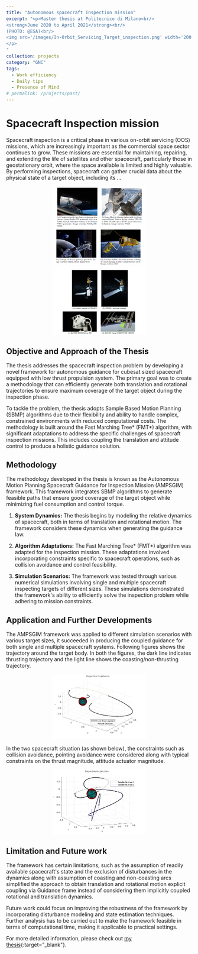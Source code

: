 ```yaml
---
title: "Autonomous spacecraft Inspection mission"
excerpt: "<p>Master thesis at Politecnico di Milano<br/>
<strong>June 2020 to April 2021</strong><br/>
(PHOTO: @ESA)<br/>
<img src='/images/In-Orbit_Servicing_Target_inspection.png' width='200' height='150' alt='In-Orbit Servicing Target Inspection'>
</p>
"
collection: projects
category: "GNC"
tags:
  - Work efficiency
  - Daily tips
  - Presence of Mind
# permalink: /projects/past/
---
```


# Spacecraft Inspection mission

Spacecraft inspection is a critical phase in various on-orbit servicing (OOS) missions, which are increasingly important as the commercial space sector continues to grow. These missions are essential for maintaining, repairing, and extending the life of satellites and other spacecraft, particularly those in geostationary orbit, where the space available is limited and highly valuable. By performing inspections, spacecraft can gather crucial data about the physical state of a target object, including its ...

<div style="text-align: center;">
    <img src="/images/PROXIMITY.png" alt="Proximity Operation Scenarios" style="width:50%; height:auto;">
    <img src="/images/OSS_DEMO.png" alt="On-Orbit Servicing Missions" style="width:50%; height:auto;">
</div>


## Objective and Approach of the Thesis

The thesis addresses the spacecraft inspection problem by developing a novel framework for autonomous guidance for cubesat sized spacecraft equipped with low thrust propulsion system. The primary goal was to create a methodology that can efficiently generate both translation and rotational trajectories to ensure maximum coverage of the target object during the inspection phase.

To tackle the problem, the thesis adopts Sample Based Motion Planning (SBMP) algorithms due to their flexibility and ability to handle complex, constrained environments with reduced computational costs. The methodology is built around the Fast Marching Tree* (FMT*) algorithm, with significant adaptations to address the specific challenges of spacecraft inspection missions. This includes coupling the translation and attitude control to produce a holistic guidance solution.


## Methodology

The methodology developed in the thesis is known as the Autonomous Motion Planning Spacecraft Guidance for Inspection Mission (AMPSGIM) framework. This framework integrates SBMP algorithms to generate feasible paths that ensure good coverage of the target object while minimizing fuel consumption and control torque.

1. **System Dynamics:** The thesis begins by modeling the relative dynamics of spacecraft, both in terms of translation and rotational motion. The framework considers these dynamics when generating the guidance law.

2. **Algorithm Adaptations:** The Fast Marching Tree* (FMT*) algorithm was adapted for the inspection mission. These adaptations involved incorporating constraints specific to spacecraft operations, such as collision avoidance and control feasibility.

3. **Simulation Scenarios:** The framework was tested through various numerical simulations involving single and multiple spacecraft inspecting targets of different sizes. These simulations demonstrated the framework's ability to efficiently solve the inspection problem while adhering to mission constraints.

## Application and Further Developments

The AMPSGIM framework was applied to different simulation scenarios with various target sizes, it succeeded in producing the coupled guidance for both single and multiple spacecraft systems. Following figures shows the trajectory around the target body. In both the figures, the dark line indicates thrusting trajectory and the light line shows the coasting/non-thrusting trajectory.

<div style="text-align: center;">
    <img src="/images/one_sat_case.png" alt="Single Spacecraft inspection trajectory" style="width:50%; height:auto;">
</div>

In the two spacecraft situation (as shown below), the constraints such as collision avoidance, pointing avoidance were considered along with typical constraints on the thrust magnitude, attitude actuator magnitude.

<div style="text-align: center;">
    <img src="/images/two_sate_case.png" alt="Two Spacecraft inspection trajectories" style="width:50%; height:auto;">
</div>

## Limitation and Future work

The framework has certain limitations, such as the assumption of readily available spacecraft's state and the exclusion of disturbances in the dynamics along with assumption of coasting and non-coasting arcs simplified the approach to obtain translation and rotational motion explicit coupling via Guidance frame instead of considering them implicitly coupled rotational and translation dynamics.

Future work could focus on improving the robustness of the framework by incorporating disturbance modeling and state estimation techniques. Further analysis has to be carried out to make the framework feasible in terms of computational time, making it applicable to practical settings.

For more detailed information, please check out [my thesis](https://www.politesi.polimi.it/retrieve/1d539c29-5b5c-4911-ab7c-8f07ce1b2f58/2021_07_Shakthibala.pdf){:target="_blank"}.
